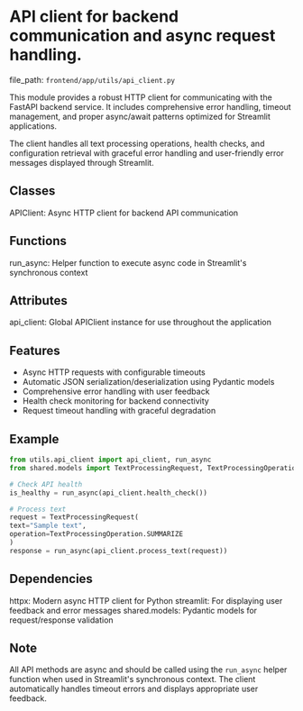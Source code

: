 # API client for backend communication and async request handling.

  file_path: `frontend/app/utils/api_client.py`

This module provides a robust HTTP client for communicating with the FastAPI backend service.
It includes comprehensive error handling, timeout management, and proper async/await patterns
optimized for Streamlit applications.

The client handles all text processing operations, health checks, and configuration retrieval
with graceful error handling and user-friendly error messages displayed through Streamlit.

## Classes

APIClient: Async HTTP client for backend API communication

## Functions

run_async: Helper function to execute async code in Streamlit's synchronous context

## Attributes

api_client: Global APIClient instance for use throughout the application

## Features

- Async HTTP requests with configurable timeouts
- Automatic JSON serialization/deserialization using Pydantic models
- Comprehensive error handling with user feedback
- Health check monitoring for backend connectivity
- Request timeout handling with graceful degradation

## Example

```python
from utils.api_client import api_client, run_async
from shared.models import TextProcessingRequest, TextProcessingOperation

# Check API health
is_healthy = run_async(api_client.health_check())

# Process text
request = TextProcessingRequest(
text="Sample text",
operation=TextProcessingOperation.SUMMARIZE
)
response = run_async(api_client.process_text(request))
```

## Dependencies

httpx: Modern async HTTP client for Python
streamlit: For displaying user feedback and error messages
shared.models: Pydantic models for request/response validation

## Note

All API methods are async and should be called using the `run_async` helper function
when used in Streamlit's synchronous context. The client automatically handles
timeout errors and displays appropriate user feedback.
